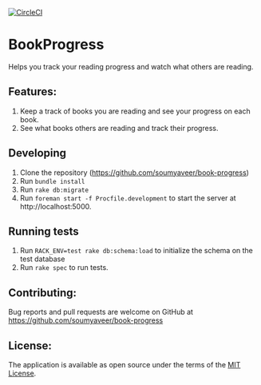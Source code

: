 [![CircleCI](https://circleci.com/gh/soumyaveer/book-progress.svg?style=svg)](https://circleci.com/gh/soumyaveer/book-progress)

# BookProgress

Helps you track your reading progress and watch what others are reading.

## Features:

1. Keep a track of books you are reading and see your progress on each book.
2. See what books others are reading and track their progress.


## Developing

1. Clone the repository (https://github.com/soumyaveer/book-progress)
2. Run `bundle install`
3. Run `rake db:migrate`
4. Run `foreman start -f Procfile.development` to start the server at http://localhost:5000.


## Running tests

1. Run `RACK_ENV=test rake db:schema:load` to initialize the schema on the test database
2. Run `rake spec` to run tests.


## Contributing:

Bug reports and pull requests are welcome on GitHub at https://github.com/soumyaveer/book-progress


## License:

The application is available as open source under the terms of the [MIT License](https://opensource.org/licenses/MIT).
